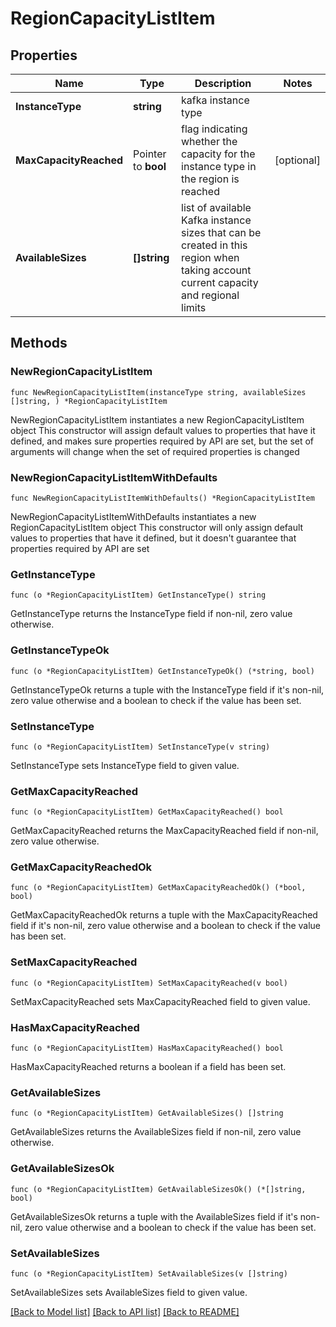 # RegionCapacityListItem

## Properties

Name | Type | Description | Notes
------------ | ------------- | ------------- | -------------
**InstanceType** | **string** | kafka instance type | 
**MaxCapacityReached** | Pointer to **bool** | flag indicating whether the capacity for the instance type in the region is reached | [optional] 
**AvailableSizes** | **[]string** | list of available Kafka instance sizes that can be created in this region when taking account current capacity and regional limits | 

## Methods

### NewRegionCapacityListItem

`func NewRegionCapacityListItem(instanceType string, availableSizes []string, ) *RegionCapacityListItem`

NewRegionCapacityListItem instantiates a new RegionCapacityListItem object
This constructor will assign default values to properties that have it defined,
and makes sure properties required by API are set, but the set of arguments
will change when the set of required properties is changed

### NewRegionCapacityListItemWithDefaults

`func NewRegionCapacityListItemWithDefaults() *RegionCapacityListItem`

NewRegionCapacityListItemWithDefaults instantiates a new RegionCapacityListItem object
This constructor will only assign default values to properties that have it defined,
but it doesn't guarantee that properties required by API are set

### GetInstanceType

`func (o *RegionCapacityListItem) GetInstanceType() string`

GetInstanceType returns the InstanceType field if non-nil, zero value otherwise.

### GetInstanceTypeOk

`func (o *RegionCapacityListItem) GetInstanceTypeOk() (*string, bool)`

GetInstanceTypeOk returns a tuple with the InstanceType field if it's non-nil, zero value otherwise
and a boolean to check if the value has been set.

### SetInstanceType

`func (o *RegionCapacityListItem) SetInstanceType(v string)`

SetInstanceType sets InstanceType field to given value.


### GetMaxCapacityReached

`func (o *RegionCapacityListItem) GetMaxCapacityReached() bool`

GetMaxCapacityReached returns the MaxCapacityReached field if non-nil, zero value otherwise.

### GetMaxCapacityReachedOk

`func (o *RegionCapacityListItem) GetMaxCapacityReachedOk() (*bool, bool)`

GetMaxCapacityReachedOk returns a tuple with the MaxCapacityReached field if it's non-nil, zero value otherwise
and a boolean to check if the value has been set.

### SetMaxCapacityReached

`func (o *RegionCapacityListItem) SetMaxCapacityReached(v bool)`

SetMaxCapacityReached sets MaxCapacityReached field to given value.

### HasMaxCapacityReached

`func (o *RegionCapacityListItem) HasMaxCapacityReached() bool`

HasMaxCapacityReached returns a boolean if a field has been set.

### GetAvailableSizes

`func (o *RegionCapacityListItem) GetAvailableSizes() []string`

GetAvailableSizes returns the AvailableSizes field if non-nil, zero value otherwise.

### GetAvailableSizesOk

`func (o *RegionCapacityListItem) GetAvailableSizesOk() (*[]string, bool)`

GetAvailableSizesOk returns a tuple with the AvailableSizes field if it's non-nil, zero value otherwise
and a boolean to check if the value has been set.

### SetAvailableSizes

`func (o *RegionCapacityListItem) SetAvailableSizes(v []string)`

SetAvailableSizes sets AvailableSizes field to given value.



[[Back to Model list]](../README.md#documentation-for-models) [[Back to API list]](../README.md#documentation-for-api-endpoints) [[Back to README]](../README.md)



